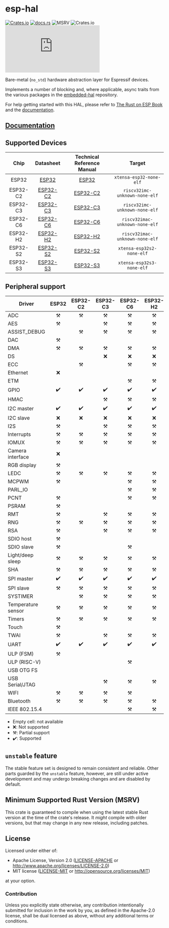# esp-hal

[![Crates.io](https://img.shields.io/crates/v/esp-hal?labelColor=1C2C2E&color=C96329&logo=Rust&style=flat-square)](https://crates.io/crates/esp-hal)
[![docs.rs](https://img.shields.io/docsrs/esp-hal?labelColor=1C2C2E&color=C96329&logo=rust&style=flat-square)](https://docs.espressif.com/projects/rust/esp-hal/latest/)
![MSRV](https://img.shields.io/badge/MSRV-1.84-blue?labelColor=1C2C2E&style=flat-square)
![Crates.io](https://img.shields.io/crates/l/esp-hal?labelColor=1C2C2E&style=flat-square)
[![Matrix](https://img.shields.io/matrix/esp-rs:matrix.org?label=join%20matrix&labelColor=1C2C2E&color=BEC5C9&logo=matrix&style=flat-square)](https://matrix.to/#/#esp-rs:matrix.org)

Bare-metal (`no_std`) hardware abstraction layer for Espressif devices.

Implements a number of blocking and, where applicable, async traits from the various packages in the [embedded-hal] repository.

For help getting started with this HAL, please refer to [The Rust on ESP Book] and the [documentation].

[embedded-hal]: https://github.com/rust-embedded/embedded-hal
[the rust on esp book]: https://docs.espressif.com/projects/rust/book/

## [Documentation]

[documentation]: https://docs.espressif.com/projects/rust/

## Supported Devices

|   Chip   |        Datasheet         | Technical Reference Manual |             Target             |
| :------: | :----------------------: | :------------------------: | :----------------------------: |
|  ESP32   |  [ESP32][32-datasheet]   |      [ESP32][32-trm]       |    `xtensa-esp32-none-elf`     |
| ESP32-C2 | [ESP32-C2][c2-datasheet] |     [ESP32-C2][c2-trm]     | `riscv32imc-unknown-none-elf`  |
| ESP32-C3 | [ESP32-C3][c3-datasheet] |     [ESP32-C3][c3-trm]     | `riscv32imc-unknown-none-elf`  |
| ESP32-C6 | [ESP32-C6][c6-datasheet] |     [ESP32-C6][c6-trm]     | `riscv32imac-unknown-none-elf` |
| ESP32-H2 | [ESP32-H2][h2-datasheet] |     [ESP32-H2][h2-trm]     | `riscv32imac-unknown-none-elf` |
| ESP32-S2 | [ESP32-S2][s2-datasheet] |     [ESP32-S2][s2-trm]     |   `xtensa-esp32s2-none-elf`    |
| ESP32-S3 | [ESP32-S3][s3-datasheet] |     [ESP32-S3][s3-trm]     |   `xtensa-esp32s3-none-elf`    |

[32-datasheet]: https://www.espressif.com/sites/default/files/documentation/esp32_datasheet_en.pdf
[c2-datasheet]: https://www.espressif.com/sites/default/files/documentation/esp8684_datasheet_en.pdf
[c3-datasheet]: https://www.espressif.com/sites/default/files/documentation/esp32-c3_datasheet_en.pdf
[c6-datasheet]: https://www.espressif.com/sites/default/files/documentation/esp32-c6_datasheet_en.pdf
[h2-datasheet]: https://www.espressif.com/sites/default/files/documentation/esp32-h2_datasheet_en.pdf
[s2-datasheet]: https://www.espressif.com/sites/default/files/documentation/esp32-s2_datasheet_en.pdf
[s3-datasheet]: https://www.espressif.com/sites/default/files/documentation/esp32-s3_datasheet_en.pdf
[32-trm]: https://www.espressif.com/sites/default/files/documentation/esp32_technical_reference_manual_en.pdf
[c2-trm]: https://www.espressif.com/sites/default/files/documentation/esp8684_technical_reference_manual_en.pdf
[c3-trm]: https://www.espressif.com/sites/default/files/documentation/esp32-c3_technical_reference_manual_en.pdf
[c6-trm]: https://www.espressif.com/sites/default/files/documentation/esp32-c6_technical_reference_manual_en.pdf
[h2-trm]: https://www.espressif.com/sites/default/files/documentation/esp32-h2_technical_reference_manual_en.pdf
[s2-trm]: https://www.espressif.com/sites/default/files/documentation/esp32-s2_technical_reference_manual_en.pdf
[s3-trm]: https://www.espressif.com/sites/default/files/documentation/esp32-s3_technical_reference_manual_en.pdf

## Peripheral support

<!-- The following table is machine generated. Do not edit the comments and the table by hand! -->
<!-- start chip support table -->
| Driver             | ESP32 | ESP32-C2 | ESP32-C3 | ESP32-C6 | ESP32-H2 | ESP32-S2 | ESP32-S3 |
| ------------------ |:-----:|:--------:|:--------:|:--------:|:--------:|:--------:|:--------:|
| ADC                | ⚒️   | ⚒️      | ⚒️      | ⚒️      | ⚒️      | ⚒️      | ⚒️      |
| AES                | ⚒️   |          | ⚒️      | ⚒️      | ⚒️      | ⚒️      | ⚒️      |
| ASSIST_DEBUG       |       | ⚒️      | ⚒️      | ⚒️      | ⚒️      |          | ⚒️      |
| DAC                | ⚒️   |          |          |          |          | ⚒️      |          |
| DMA                | ⚒️   | ⚒️      | ⚒️      | ⚒️      | ⚒️      | ⚒️      | ⚒️      |
| DS                 |       |          | ❌       | ❌       | ❌       | ❌       | ❌       |
| ECC                |       | ⚒️      |          | ⚒️      | ⚒️      |          |          |
| Ethernet           | ❌    |          |          |          |          |          |          |
| ETM                |       |          |          | ⚒️      | ⚒️      |          |          |
| GPIO               | ✔️   | ✔️      | ✔️      | ✔️      | ✔️      | ✔️      | ✔️      |
| HMAC               |       |          | ⚒️      | ⚒️      | ⚒️      | ⚒️      | ⚒️      |
| I2C master         | ✔️   | ✔️      | ✔️      | ✔️      | ✔️      | ✔️      | ✔️      |
| I2C slave          | ❌    | ❌       | ❌       | ❌       | ❌       | ❌       | ❌       |
| I2S                | ⚒️   |          | ⚒️      | ⚒️      | ⚒️      | ⚒️      | ⚒️      |
| Interrupts         | ⚒️   | ⚒️      | ⚒️      | ⚒️      | ⚒️      | ⚒️      | ⚒️      |
| IOMUX              | ⚒️   | ⚒️      | ⚒️      | ⚒️      | ⚒️      | ⚒️      | ⚒️      |
| Camera interface   | ❌    |          |          |          |          | ❌       | ⚒️      |
| RGB display        | ⚒️   |          |          |          |          | ❌       | ⚒️      |
| LEDC               | ⚒️   | ⚒️      | ⚒️      | ⚒️      | ⚒️      | ⚒️      | ⚒️      |
| MCPWM              | ⚒️   |          |          | ⚒️      | ⚒️      |          | ⚒️      |
| PARL_IO            |       |          |          | ⚒️      | ⚒️      |          |          |
| PCNT               | ⚒️   |          |          | ⚒️      | ⚒️      | ⚒️      | ⚒️      |
| PSRAM              | ⚒️   |          |          |          |          | ⚒️      | ⚒️      |
| RMT                | ⚒️   |          | ⚒️      | ⚒️      | ⚒️      | ⚒️      | ⚒️      |
| RNG                | ⚒️   | ⚒️      | ⚒️      | ⚒️      | ⚒️      | ⚒️      | ⚒️      |
| RSA                | ⚒️   |          | ⚒️      | ⚒️      | ⚒️      | ⚒️      | ⚒️      |
| SDIO host          | ⚒️   |          |          |          |          |          | ⚒️      |
| SDIO slave         | ⚒️   |          |          | ⚒️      |          |          |          |
| Light/deep sleep   | ⚒️   | ⚒️      | ⚒️      | ⚒️      | ⚒️      | ⚒️      | ⚒️      |
| SHA                | ⚒️   | ⚒️      | ⚒️      | ⚒️      | ⚒️      | ⚒️      | ⚒️      |
| SPI master         | ✔️   | ✔️      | ✔️      | ✔️      | ✔️      | ✔️      | ✔️      |
| SPI slave          | ⚒️   | ⚒️      | ⚒️      | ⚒️      | ⚒️      | ⚒️      | ⚒️      |
| SYSTIMER           |       | ⚒️      | ⚒️      | ⚒️      | ⚒️      | ⚒️      | ⚒️      |
| Temperature sensor | ⚒️   | ⚒️      | ⚒️      | ⚒️      | ⚒️      | ⚒️      | ⚒️      |
| Timers             | ⚒️   | ⚒️      | ⚒️      | ⚒️      | ⚒️      | ⚒️      | ⚒️      |
| Touch              | ⚒️   |          |          |          |          | ❌       | ❌       |
| TWAI               | ⚒️   |          | ⚒️      | ⚒️      | ⚒️      | ⚒️      | ⚒️      |
| UART               | ✔️   | ✔️      | ✔️      | ✔️      | ✔️      | ✔️      | ✔️      |
| ULP (FSM)          | ⚒️   |          |          |          |          | ⚒️      | ⚒️      |
| ULP (RISC-V)       |       |          |          | ⚒️      |          | ⚒️      | ⚒️      |
| USB OTG FS         |       |          |          |          |          | ⚒️      | ⚒️      |
| USB Serial/JTAG    |       |          | ⚒️      | ⚒️      | ⚒️      |          | ⚒️      |
| WIFI               | ⚒️   | ⚒️      | ⚒️      | ⚒️      |          | ⚒️      | ⚒️      |
| Bluetooth          | ⚒️   | ⚒️      | ⚒️      | ⚒️      | ⚒️      |          | ⚒️      |
| IEEE 802.15.4      |       |          |          | ⚒️      | ⚒️      |          |          |

 * Empty cell: not available
 * ❌: Not supported
 * ⚒️: Partial support
 * ✔️: Supported
<!-- end chip support table -->

## `unstable` feature

The stable feature set is designed to remain consistent and reliable. Other parts guarded by the `unstable` feature, however, are still under active development and may undergo breaking changes and are disabled by default.

## Minimum Supported Rust Version (MSRV)

This crate is guaranteed to compile when using the latest stable Rust version at the time of the crate's release. It _might_ compile with older versions, but that may change in any new release, including patches.

## License

Licensed under either of:

- Apache License, Version 2.0 ([LICENSE-APACHE](../LICENSE-APACHE) or http://www.apache.org/licenses/LICENSE-2.0)
- MIT license ([LICENSE-MIT](../LICENSE-MIT) or http://opensource.org/licenses/MIT)

at your option.

### Contribution

Unless you explicitly state otherwise, any contribution intentionally submitted for inclusion in
the work by you, as defined in the Apache-2.0 license, shall be dual licensed as above, without
any additional terms or conditions.
